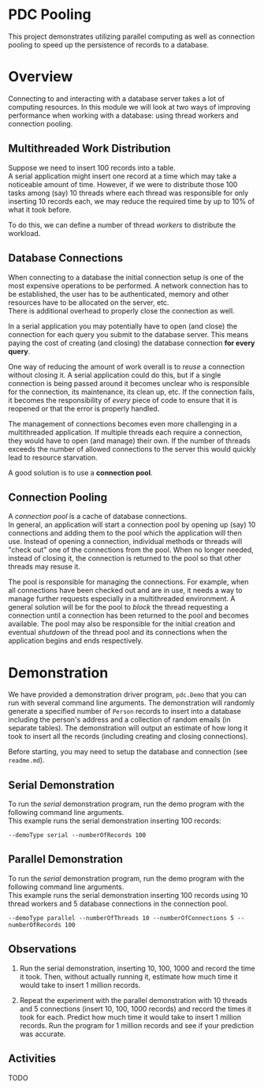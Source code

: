 
# PDC Pooling

This project demonstrates utilizing parallel computing as well
as connection pooling to speed up the persistence of records to a
database.

# Overview

Connecting to and interacting with a database server
takes a lot of computing resources.  In this module
we will look at two ways of improving performance when
working with a database: using thread workers and 
connection pooling.

## Multithreaded Work Distribution

Suppose we need to insert 100 records into a table.  
A serial application might insert one record at a time
which may take a noticeable amount of time.  However,
if we were to distribute those 100 tasks among (say)
10 threads where each thread was responsible for only
inserting 10 records each, we may reduce the required
time by up to 10% of what it took before.  

To do this, we can define a number of thread *workers* 
to distribute the workload.

## Database Connections

When connecting to a database the initial
connection setup is one of the most expensive operations
to be performed.  A network connection has to be established,
the user has to be authenticated, memory and other
resources have to be allocated on the server,  etc.  
There is additional overhead to properly close the connection as well.

In a serial application you may potentially have to open
(and close) the connection for each query you submit to
the database server.  This means paying the cost of creating
(and closing) the database connection **for every query**.

One way of reducing the amount of work overall is to *reuse*
a connection without closing it.  A serial application could
do this, but if a single connection is being passed around
it becomes unclear who is responsible for the connection, its
maintenance, its clean up, etc.  If the connection fails, 
it becomes the responsibility of *every* piece of code to ensure
that it is reopened or that the error is properly handled.

The management of connections becomes even more challenging in
a multithreaded application.  If multiple threads each 
require a connection, they would have to open (and manage) their
own.  If the number of threads exceeds the number of allowed
connections to the server this would quickly lead to resource
starvation.  

A good solution is to use a **connection pool**.  

## Connection Pooling

A *connection pool* is a cache of database connections.  
In general, an application will start a connection pool
by opening up (say) 10 connections and adding them to
the pool which the application will then use.  Instead
of opening a connection, individual methods or threads
will "check out" one of the connections from the pool.
When no longer needed, instead of closing it, the connection
is returned to the pool so that other threads may resuse it.

The pool is responsible for managing the connections.
For example, when all connections have been checked out
and are in use, it needs a way to manage further requests
especially in a multithreaded environment.  A general
solution will be for the pool to *block* the thread requesting
a connection until a connection has been returned to
the pool and becomes available.  The pool may also be
responsible for the initial creation and eventual *shutdown*
of the thread pool and its connections when the
application begins and ends respectively.

# Demonstration

We have provided a demonstration driver program, `pdc.Demo`
that you can run with several command line arguments.
The demonstration will randomly generate a specified
number of `Person` records to insert into a database including
the person's address and a collection of random emails 
(in separate tables).  The demonstration will output
an estimate of how long it took to insert all the records
(including creating and closing connections).

Before starting, you may need to setup the database and
connection (see `readme.md`).

## Serial Demonstration

To run the *serial* demonstration program, run the demo
program with the following command line arguments.  
This example runs the serial demonstration inserting 100 
records: 

`--demoType serial --numberOfRecords 100`

## Parallel Demonstration

To run the *serial* demonstration program, run the demo
program with the following command line arguments.  
This example runs the serial demonstration inserting 100 
records using 10 thread workers and 5 database connections
in the connection pool.

`--demoType parallel --numberOfThreads 10 --numberOfConnections 5 --numberOfRecords 100`

## Observations

1. Run the serial demonstration, inserting 10, 100, 1000 and
   record the time it took.  Then, without actually running 
   it, estimate how much time it would take to insert 1 million
   records.

2. Repeat the experiment with the parallel demonstration with
   10 threads and 5 connections (insert 10, 100, 1000 records) 
   and record the times it took for each.  Predict how much time 
   it would take to insert 1 million records.  Run the program 
   for 1 million records and see if your prediction was accurate.

## Activities

TODO